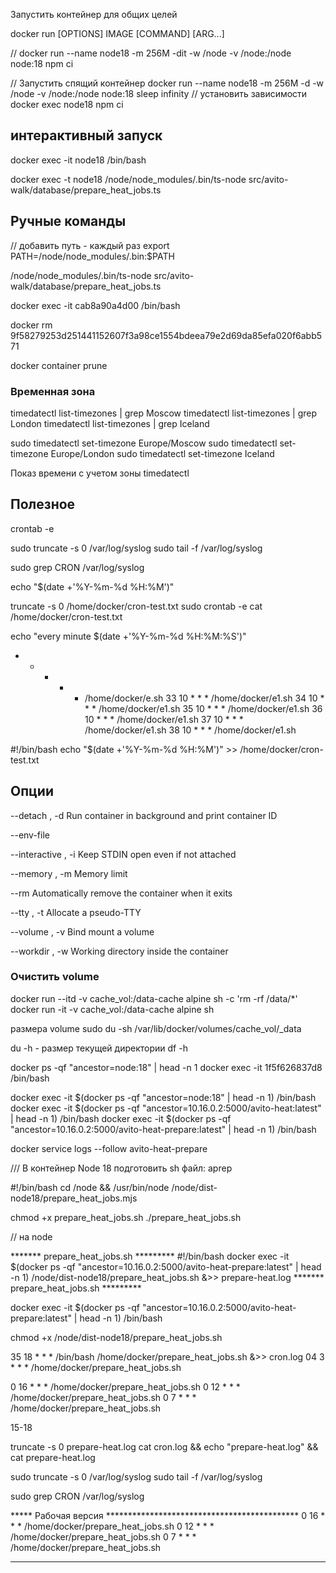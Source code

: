 Запустить контейнер для общих целей

docker run [OPTIONS] IMAGE [COMMAND] [ARG...]

// docker run --name node18 -m 256M -dit -w /node -v /node:/node node:18 npm ci

// Запустить спящий контейнер
docker run --name node18 -m 256M -d -w /node -v /node:/node node:18 sleep infinity
// установить зависимости
docker exec node18  npm ci

## интерактивный запуск
docker exec -it node18  /bin/bash

docker exec -t node18  /node/node_modules/.bin/ts-node src/avito-walk/database/prepare_heat_jobs.ts


## Ручные команды
// добавить путь - каждый раз
export PATH=/node/node_modules/.bin:$PATH

/node/node_modules/.bin/ts-node src/avito-walk/database/prepare_heat_jobs.ts

docker exec -it cab8a90a4d00  /bin/bash



docker rm 9f58279253d251441152607f3a98ce1554bdeea79e2d69da85efa020f6abb571

docker container prune

### Временная зона
timedatectl list-timezones | grep Moscow
timedatectl list-timezones | grep London
timedatectl list-timezones | grep Iceland

sudo timedatectl set-timezone Europe/Moscow
sudo timedatectl set-timezone Europe/London
sudo timedatectl set-timezone Iceland

Показ времени с учетом зоны
timedatectl

## Полезное

crontab -e

sudo truncate -s 0 /var/log/syslog
sudo tail -f /var/log/syslog

sudo grep CRON /var/log/syslog



echo "$(date +'%Y-%m-%d %H:%M')"


truncate -s 0 /home/docker/cron-test.txt
sudo crontab -e
cat /home/docker/cron-test.txt

echo "every minute $(date +'%Y-%m-%d %H:%M:%S')"

* * * * * /home/docker/e.sh
33 10 * * * /home/docker/e1.sh
34 10 * * * /home/docker/e1.sh
35 10 * * * /home/docker/e1.sh
36 10 * * * /home/docker/e1.sh
37 10 * * * /home/docker/e1.sh
38 10 * * * /home/docker/e1.sh

#!/bin/bash
echo "$(date +'%Y-%m-%d %H:%M')" >> /home/docker/cron-test.txt

## Опции
--detach , -d		Run container in background and print container ID

--env-file

--interactive , -i		Keep STDIN open even if not attached

--memory , -m		Memory limit

--rm		Automatically remove the container when it exits

--tty , -t		Allocate a pseudo-TTY

--volume , -v		Bind mount a volume

--workdir , -w		Working directory inside the container

### Очистить volume
docker run --itd -v cache_vol:/data-cache alpine sh -c 'rm -rf /data/*'
docker run -it -v cache_vol:/data-cache alpine sh

размера volume
sudo du -sh /var/lib/docker/volumes/cache_vol/_data

du -h - размер текущей директории
df -h

docker ps -qf "ancestor=node:18"  | head -n 1
docker exec -it 1f5f626837d8 /bin/bash

docker exec -it $(docker ps -qf "ancestor=node:18" | head -n 1) /bin/bash
docker exec -it $(docker ps -qf "ancestor=10.16.0.2:5000/avito-heat:latest" | head -n 1) /bin/bash
docker exec -it $(docker ps -qf "ancestor=10.16.0.2:5000/avito-heat-prepare:latest" | head -n 1) /bin/bash

docker service logs --follow avito-heat-prepare 


/// В контейнер Node 18 подготовить sh файл:
aprep

#!/bin/bash
cd /node && /usr/bin/node  /node/dist-node18/prepare_heat_jobs.mjs

chmod +x prepare_heat_jobs.sh
./prepare_heat_jobs.sh

// на node 


******* prepare_heat_jobs.sh *********
#!/bin/bash
docker exec -it $(docker ps -qf "ancestor=10.16.0.2:5000/avito-heat-prepare:latest" | head -n 1) /node/dist-node18/prepare_heat_jobs.sh &>> prepare-heat.log
******* prepare_heat_jobs.sh *********

docker exec -it $(docker ps -qf "ancestor=10.16.0.2:5000/avito-heat-prepare:latest" | head -n 1) /bin/bash

chmod +x /node/dist-node18/prepare_heat_jobs.sh

35 18 * * * /bin/bash /home/docker/prepare_heat_jobs.sh &>> cron.log
04 3 * * * /home/docker/prepare_heat_jobs.sh

0 16 * * * /home/docker/prepare_heat_jobs.sh
0 12 * * * /home/docker/prepare_heat_jobs.sh
0 7 * * * /home/docker/prepare_heat_jobs.sh

15-18

truncate -s 0 prepare-heat.log
cat cron.log && echo "prepare-heat.log" && cat prepare-heat.log

sudo truncate -s 0 /var/log/syslog
sudo tail -f /var/log/syslog

sudo grep CRON /var/log/syslog


***** Рабочая версия  ********************************************
0 16 * * * /home/docker/prepare_heat_jobs.sh
0 12 * * * /home/docker/prepare_heat_jobs.sh
0 7 * * * /home/docker/prepare_heat_jobs.sh

*************************************************
